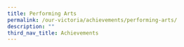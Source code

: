 ```yaml
---
title: Performing Arts
permalink: /our-victoria/achievements/performing-arts/
description: ""
third_nav_title: Achievements
---
```

